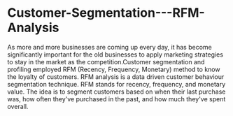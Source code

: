 # Customer-Segmentation---RFM-Analysis
As more and more businesses are coming up every day, it has become significantly important for the old businesses to apply marketing strategies to stay in the market as the competition.Customer segmentation and profiling employed RFM (Recency, Frequency, Monetary) method to know the loyalty of customers. RFM analysis is a data driven customer behaviour segmentation technique. RFM stands for recency, frequency, and monetary value. The idea is to segment customers based on when their last purchase was, how often they've purchased in the past, and how much they've spent overall.
